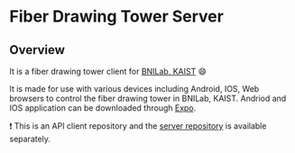 # Fiber Drawing Tower Server

## Overview

It is a fiber drawing tower client for [BNILab, KAIST](https://www.bnilab.com/) :smile:

It is made for use with various devices including Android, IOS, Web browsers to control the fiber drawing tower in BNILab, KAIST. Andriod and IOS application can be downloaded through [Expo](https://expo.io/@anthony_eom/tower_client_mobile).

:exclamation: This is an API client repository and the [server repository](https://github.com/EOMMINHO/tower-server) is available separately.
